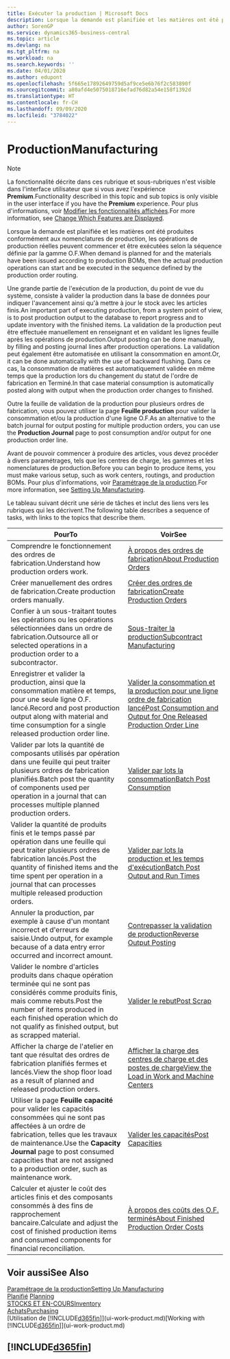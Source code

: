 ```yaml
---
title: Exécuter la production | Microsoft Docs
description: Lorsque la demande est planifiée et les matières ont été produites conformément aux nomenclatures de production, les opérations de production réelles peuvent commencer et être exécutées selon la séquence définie par la gamme O.F.
author: SorenGP
ms.service: dynamics365-business-central
ms.topic: article
ms.devlang: na
ms.tgt_pltfrm: na
ms.workload: na
ms.search.keywords: ''
ms.date: 04/01/2020
ms.author: edupont
ms.openlocfilehash: 5f665e17892649759d5af9ce5e6b76f2c583890f
ms.sourcegitcommit: a80afd4e5075018716efad76d82a54e158f1392d
ms.translationtype: HT
ms.contentlocale: fr-CH
ms.lasthandoff: 09/09/2020
ms.locfileid: "3784022"
---
```

# <a name="manufacturing"></a><span data-ttu-id="8cd34-103">Production</span><span class="sxs-lookup"><span data-stu-id="8cd34-103">Manufacturing</span></span>
> [!NOTE]
> <span data-ttu-id="8cd34-104">La fonctionnalité décrite dans ces rubrique et sous-rubriques n'est visible dans l'interface utilisateur que si vous avez l'expérience **Premium**.</span><span class="sxs-lookup"><span data-stu-id="8cd34-104">Functionality described in this topic and sub topics is only visible in the user interface if you have the **Premium** experience.</span></span> <span data-ttu-id="8cd34-105">Pour plus d'informations, voir [Modifier les fonctionnalités affichées](ui-experiences.md).</span><span class="sxs-lookup"><span data-stu-id="8cd34-105">For more information, see [Change Which Features are Displayed](ui-experiences.md).</span></span>

<span data-ttu-id="8cd34-106">Lorsque la demande est planifiée et les matières ont été produites conformément aux nomenclatures de production, les opérations de production réelles peuvent commencer et être exécutées selon la séquence définie par la gamme O.F.</span><span class="sxs-lookup"><span data-stu-id="8cd34-106">When demand is planned for and the materials have been issued according to production BOMs, then the actual production operations can start and be executed in the sequence defined by the production order routing.</span></span>  

<span data-ttu-id="8cd34-107">Une grande partie de l'exécution de la production, du point de vue du système, consiste à valider la production dans la base de données pour indiquer l'avancement ainsi qu'à mettre à jour le stock avec les articles finis.</span><span class="sxs-lookup"><span data-stu-id="8cd34-107">An important part of executing production, from a system point of view, is to post production output to the database to report progress and to update inventory with the finished items.</span></span> <span data-ttu-id="8cd34-108">La validation de la production peut être effectuée manuellement en renseignant et en validant les lignes feuille après les opérations de production.</span><span class="sxs-lookup"><span data-stu-id="8cd34-108">Output posting can be done manually, by filling and posting journal lines after production operations.</span></span> <span data-ttu-id="8cd34-109">La validation peut également être automatisée en utilisant la consommation en amont.</span><span class="sxs-lookup"><span data-stu-id="8cd34-109">Or, it can be done automatically with the use of backward flushing.</span></span> <span data-ttu-id="8cd34-110">Dans ce cas, la consommation de matières est automatiquement validée en même temps que la production lors du changement du statut de l'ordre de fabrication en Terminé.</span><span class="sxs-lookup"><span data-stu-id="8cd34-110">In that case material consumption is automatically posted along with output when the production order changes to finished.</span></span>  

<span data-ttu-id="8cd34-111">Outre la feuille de validation de la production pour plusieurs ordres de fabrication, vous pouvez utiliser la page **Feuille production** pour valider la consommation et/ou la production d'une ligne O.F.</span><span class="sxs-lookup"><span data-stu-id="8cd34-111">As an alternative to the batch journal for output posting for multiple production orders, you can use the **Production Journal** page to post consumption and/or output for one production order line.</span></span>

<span data-ttu-id="8cd34-112">Avant de pouvoir commencer à produire des articles, vous devez procéder à divers paramétrages, tels que les centres de charge, les gammes et les nomenclatures de production.</span><span class="sxs-lookup"><span data-stu-id="8cd34-112">Before you can begin to produce items, you must make various setup, such as work centers, routings, and production BOMs.</span></span> <span data-ttu-id="8cd34-113">Pour plus d'informations, voir [Paramétrage de la production](production-configure-production-processes.md).</span><span class="sxs-lookup"><span data-stu-id="8cd34-113">For more information, see [Setting Up Manufacturing](production-configure-production-processes.md).</span></span>

<span data-ttu-id="8cd34-114">Le tableau suivant décrit une série de tâches et inclut des liens vers les rubriques qui les décrivent.</span><span class="sxs-lookup"><span data-stu-id="8cd34-114">The following table describes a sequence of tasks, with links to the topics that describe them.</span></span>   

|<span data-ttu-id="8cd34-115">**Pour**</span><span class="sxs-lookup"><span data-stu-id="8cd34-115">**To**</span></span>|<span data-ttu-id="8cd34-116">**Voir**</span><span class="sxs-lookup"><span data-stu-id="8cd34-116">**See**</span></span>|  
|------------|-------------|  
|<span data-ttu-id="8cd34-117">Comprendre le fonctionnement des ordres de fabrication.</span><span class="sxs-lookup"><span data-stu-id="8cd34-117">Understand how production orders work.</span></span>|[<span data-ttu-id="8cd34-118">À propos des ordres de fabrication</span><span class="sxs-lookup"><span data-stu-id="8cd34-118">About Production Orders</span></span>](production-about-production-orders.md)|
|<span data-ttu-id="8cd34-119">Créer manuellement des ordres de fabrication.</span><span class="sxs-lookup"><span data-stu-id="8cd34-119">Create production orders manually.</span></span>|[<span data-ttu-id="8cd34-120">Créer des ordres de fabrication</span><span class="sxs-lookup"><span data-stu-id="8cd34-120">Create Production Orders</span></span>](production-how-to-create-production-orders.md)|
|<span data-ttu-id="8cd34-121">Confier à un sous-traitant toutes les opérations ou les opérations sélectionnées dans un ordre de fabrication.</span><span class="sxs-lookup"><span data-stu-id="8cd34-121">Outsource all or selected operations in a production order to a subcontractor.</span></span>|[<span data-ttu-id="8cd34-122">Sous-traiter la production</span><span class="sxs-lookup"><span data-stu-id="8cd34-122">Subcontract Manufacturing</span></span>](production-how-to-subcontract-manufacturing.md)|
|<span data-ttu-id="8cd34-123">Enregistrer et valider la production, ainsi que la consommation matière et temps, pour une seule ligne O.F. lancé.</span><span class="sxs-lookup"><span data-stu-id="8cd34-123">Record and post production output along with material and time consumption for a single released production order line.</span></span>|[<span data-ttu-id="8cd34-124">Valider la consommation et la production pour une ligne ordre de fabrication lancé</span><span class="sxs-lookup"><span data-stu-id="8cd34-124">Post Consumption and Output for One Released Production Order Line</span></span>](production-how-to-register-consumption-and-output.md)|  
|<span data-ttu-id="8cd34-125">Valider par lots la quantité de composants utilisés par opération dans une feuille qui peut traiter plusieurs ordres de fabrication planifiés.</span><span class="sxs-lookup"><span data-stu-id="8cd34-125">Batch post the quantity of components used per operation in a journal that can processes multiple planned production orders.</span></span>|[<span data-ttu-id="8cd34-126">Valider par lots la consommation</span><span class="sxs-lookup"><span data-stu-id="8cd34-126">Batch Post Consumption</span></span>](production-how-to-post-consumption.md)|
|<span data-ttu-id="8cd34-127">Valider la quantité de produits finis et le temps passé par opération dans une feuille qui peut traiter plusieurs ordres de fabrication lancés.</span><span class="sxs-lookup"><span data-stu-id="8cd34-127">Post the quantity of finished items and the time spent per operation in a journal that can processes multiple released production orders.</span></span>|[<span data-ttu-id="8cd34-128">Valider par lots la production et les temps d'exécution</span><span class="sxs-lookup"><span data-stu-id="8cd34-128">Batch Post Output and Run Times</span></span>](production-how-to-post-output-quantity.md)|
|<span data-ttu-id="8cd34-129">Annuler la production, par exemple à cause d'un montant incorrect et d'erreurs de saisie.</span><span class="sxs-lookup"><span data-stu-id="8cd34-129">Undo output, for example because of a data entry error occurred and incorrect amount.</span></span>  |[<span data-ttu-id="8cd34-130">Contrepasser la validation de production</span><span class="sxs-lookup"><span data-stu-id="8cd34-130">Reverse Output Posting</span></span>](production-how-to-reverse-output-posting.md)|  
|<span data-ttu-id="8cd34-131">Valider le nombre d'articles produits dans chaque opération terminée qui ne sont pas considérés comme produits finis, mais comme rebuts.</span><span class="sxs-lookup"><span data-stu-id="8cd34-131">Post the number of items produced in each finished operation which do not qualify as finished output, but as scrapped material.</span></span>|[<span data-ttu-id="8cd34-132">Valider le rebut</span><span class="sxs-lookup"><span data-stu-id="8cd34-132">Post Scrap</span></span>](production-how-to-post-scrap.md)|
|<span data-ttu-id="8cd34-133">Afficher la charge de l'atelier en tant que résultat des ordres de fabrication planifiés fermes et lancés.</span><span class="sxs-lookup"><span data-stu-id="8cd34-133">View the shop floor load as a result of planned and released production orders.</span></span>|[<span data-ttu-id="8cd34-134">Afficher la charge des centres de charge et des postes de charge</span><span class="sxs-lookup"><span data-stu-id="8cd34-134">View the Load in Work and Machine Centers</span></span>](production-how-to-view-the-load-on-work-centers.md)|      
|<span data-ttu-id="8cd34-135">Utiliser la page **Feuille capacité** pour valider les capacités consommées qui ne sont pas affectées à un ordre de fabrication, telles que les travaux de maintenance.</span><span class="sxs-lookup"><span data-stu-id="8cd34-135">Use the **Capacity Journal** page to post consumed capacities that are not assigned to a production order, such as maintenance work.</span></span>|[<span data-ttu-id="8cd34-136">Valider les capacités</span><span class="sxs-lookup"><span data-stu-id="8cd34-136">Post Capacities</span></span>](production-how-to-post-capacities.md)|  
|<span data-ttu-id="8cd34-137">Calculer et ajuster le coût des articles finis et des composants consommés à des fins de rapprochement bancaire.</span><span class="sxs-lookup"><span data-stu-id="8cd34-137">Calculate and adjust the cost of finished production items and consumed components for financial reconciliation.</span></span>|[<span data-ttu-id="8cd34-138">À propos des coûts des O.F. terminés</span><span class="sxs-lookup"><span data-stu-id="8cd34-138">About Finished Production Order Costs</span></span>](finance-about-finished-production-order-costs.md)|  

## <a name="see-also"></a><span data-ttu-id="8cd34-139">Voir aussi</span><span class="sxs-lookup"><span data-stu-id="8cd34-139">See Also</span></span>  
[<span data-ttu-id="8cd34-140">Paramétrage de la production</span><span class="sxs-lookup"><span data-stu-id="8cd34-140">Setting Up Manufacturing</span></span>](production-configure-production-processes.md)  
<span data-ttu-id="8cd34-141">[Planifié](production-planning.md)    </span><span class="sxs-lookup"><span data-stu-id="8cd34-141">[Planning](production-planning.md)    </span></span>  
[<span data-ttu-id="8cd34-142">STOCKS ET EN-COURS</span><span class="sxs-lookup"><span data-stu-id="8cd34-142">Inventory</span></span>](inventory-manage-inventory.md)  
[<span data-ttu-id="8cd34-143">Achats</span><span class="sxs-lookup"><span data-stu-id="8cd34-143">Purchasing</span></span>](purchasing-manage-purchasing.md)  
<span data-ttu-id="8cd34-144">[Utilisation de [!INCLUDE[d365fin](includes/d365fin_md.md)]](ui-work-product.md)</span><span class="sxs-lookup"><span data-stu-id="8cd34-144">[Working with [!INCLUDE[d365fin](includes/d365fin_md.md)]](ui-work-product.md)</span></span>

## [!INCLUDE[d365fin](includes/free_trial_md.md)]  
